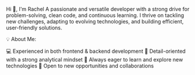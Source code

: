 Hi 👋, I'm Rachel
A passionate and versatile developer with a strong drive for problem-solving, clean code, and continuous learning. I thrive on tackling new challenges, adapting to evolving technologies, and building efficient, user-friendly solutions.

💡 About Me:

💻 Experienced in both frontend & backend development
🎯 Detail-oriented with a strong analytical mindset
🚀 Always eager to learn and explore new technologies
👀 Open to new opportunities and collaborations
